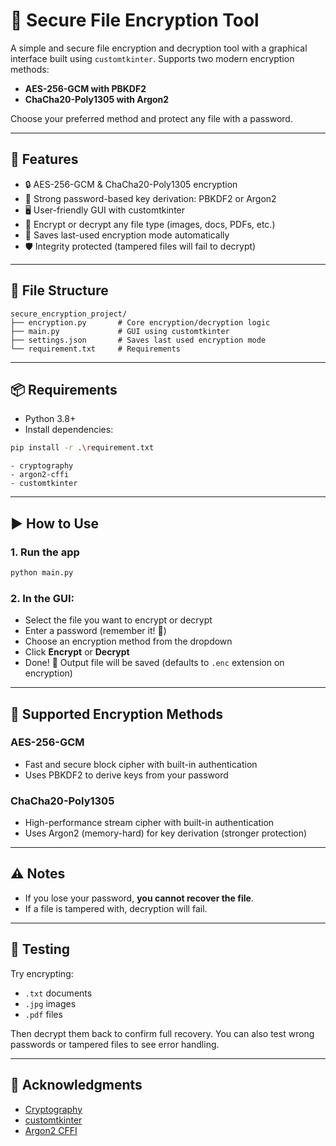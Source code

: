 # 🔐 Secure File Encryption Tool
A simple and secure file encryption and decryption tool with a graphical interface built using `customtkinter`. Supports two modern encryption methods:
- **AES-256-GCM with PBKDF2**
- **ChaCha20-Poly1305 with Argon2**

Choose your preferred method and protect any file with a password.

---

## 🚀 Features
- 🔒 AES-256-GCM & ChaCha20-Poly1305 encryption
- 🧠 Strong password-based key derivation: PBKDF2 or Argon2
- 🖥 User-friendly GUI with customtkinter
- 💾 Encrypt or decrypt any file type (images, docs, PDFs, etc.)
- 📄 Saves last-used encryption mode automatically
- 🛡 Integrity protected (tampered files will fail to decrypt)

---

## 📂 File Structure
```
secure_encryption_project/
├── encryption.py       # Core encryption/decryption logic
├── main.py             # GUI using customtkinter
├── settings.json       # Saves last used encryption mode
└── requirement.txt     # Requirements
```

---

## 📦 Requirements
- Python 3.8+
- Install dependencies:
```bash
pip install -r .\requirement.txt
```
    - cryptography
    - argon2-cffi
    - customtkinter

---

## ▶️ How to Use
### 1. Run the app
```bash
python main.py
```

### 2. In the GUI:
- Select the file you want to encrypt or decrypt
- Enter a password (remember it! 🔑)
- Choose an encryption method from the dropdown
- Click **Encrypt** or **Decrypt**
- Done! 🎉 Output file will be saved (defaults to `.enc` extension on encryption)

---

## 🔄 Supported Encryption Methods
### AES-256-GCM
- Fast and secure block cipher with built-in authentication
- Uses PBKDF2 to derive keys from your password

### ChaCha20-Poly1305
- High-performance stream cipher with built-in authentication
- Uses Argon2 (memory-hard) for key derivation (stronger protection)

---

## ⚠️ Notes
- If you lose your password, **you cannot recover the file**.
- If a file is tampered with, decryption will fail.

---

## 🧪 Testing
Try encrypting:
- `.txt` documents
- `.jpg` images
- `.pdf` files

Then decrypt them back to confirm full recovery. You can also test wrong passwords or tampered files to see error handling.

---

## 🤝 Acknowledgments
- [Cryptography](https://cryptography.io)
- [customtkinter](https://github.com/TomSchimansky/CustomTkinter)
- [Argon2 CFFI](https://github.com/hynek/argon2-cffi)
